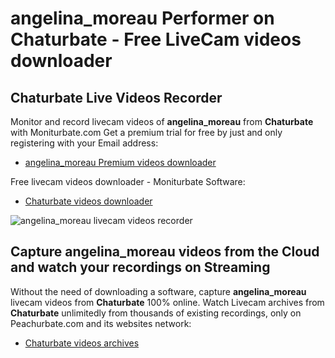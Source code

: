 # angelina_moreau Performer on Chaturbate - Free LiveCam videos downloader

## Chaturbate Live Videos Recorder

Monitor and record livecam videos of **angelina_moreau** from **Chaturbate** with Moniturbate.com
Get a premium trial for free by just and only registering with your Email address:
* [angelina_moreau Premium videos downloader](https://moniturbate.com/request-demo-licence-key.html)

Free livecam videos downloader - Moniturbate Software:
* [Chaturbate videos downloader](https://moniturbate.com/moniturbate-download-software.html)

![angelina_moreau livecam videos recorder](https://peachurnet.com/templates/moniturbate-software.png)


## Capture angelina_moreau videos from the Cloud and watch your recordings on Streaming

Without the need of downloading a software, capture **angelina_moreau** livecam videos from **Chaturbate** 100% online.
Watch Livecam archives from **Chaturbate** unlimitedly from thousands of existing recordings, only on Peachurbate.com and its websites network:
* [Chaturbate videos archives](https://peachurnet.com/)